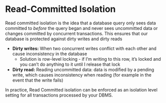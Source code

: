 # Read-Committed Isolation

Read committed isolation is the idea that a database query only sees data committed to _before_ the query began and never sees uncommitted data or changes committed by concurrent transactions. This ensures that our database is protected against dirty writes and dirty reads

- **Dirty writes:** When two concurrent writes conflict with each other and cause inconsistency in the database
  - Solution is row-level locking - if I’m writing to this row, it’s locked and you can’t do anything to it until I release that lock
- **Dirty read:** Reading uncommitted data: data is modified by a pending write, which causes inconsistency when reading (for example in the event that the write fails)

In practice, Read Committed isolation can be enforced as an isolation level setting for all transactions processed by your DBMS.
